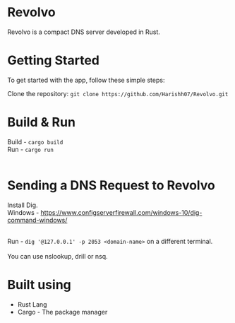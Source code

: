 # Revolvo
Revolvo is a compact DNS server developed in Rust.

# Getting Started

To get started with the app, follow these simple steps:

Clone the repository: ``` git clone https://github.com/Harishh07/Revolvo.git ``` <br>

# Build & Run
Build - ``` cargo build ``` <br>
Run - ``` cargo run ``` <br>
<br>
# Sending a DNS Request to Revolvo
Install Dig. <br>
Windows - https://www.configserverfirewall.com/windows-10/dig-command-windows/ <br><br>

Run - ``` dig '@127.0.0.1' -p 2053 <domain-name> ``` on a different terminal.<br><br>
You can use nslookup, drill or nsq. <br>

# Built using
+ Rust Lang
+ Cargo - The package manager




